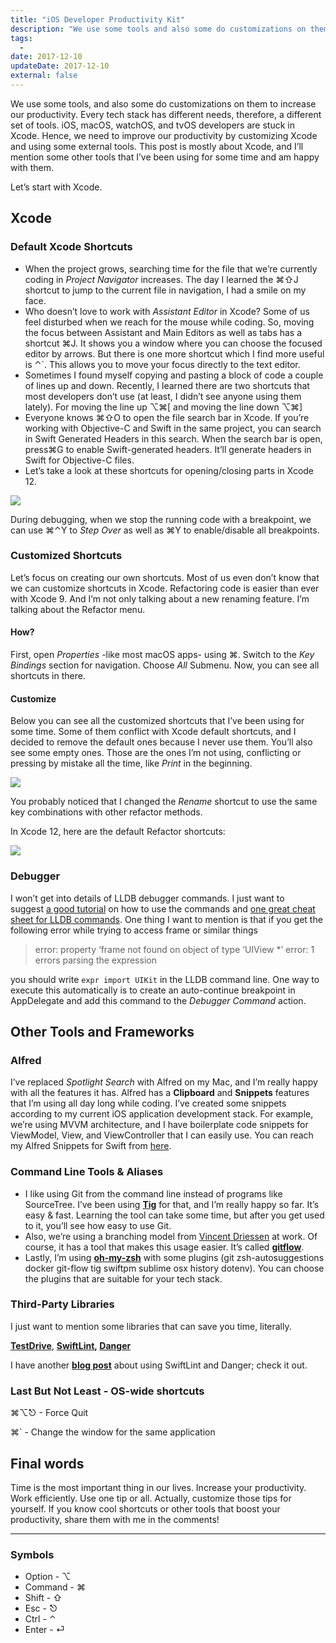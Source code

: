 ```yaml
---
title: "iOS Developer Productivity Kit"
description: "We use some tools and also some do customizations on them to increase our productivity. Every tech stack has different needs, thus, a different set of tools."
tags:
  -
date: 2017-12-10
updateDate: 2017-12-10
external: false
---
```


We use some tools, and also some do customizations on them to increase our productivity. Every tech stack has different needs, therefore, a different set of tools. iOS, macOS, watchOS, and tvOS developers are stuck in Xcode. Hence, we need to improve our productivity by customizing Xcode and using some external tools. This post is mostly about Xcode, and I’ll mention some other tools that I’ve been using for some time and am happy with them.

Let’s start with Xcode.

## Xcode

### Default Xcode Shortcuts

- When the project grows, searching time for the file that we’re currently coding in _Project Navigator_ increases. The day I learned the ⌘⇧J shortcut to jump to the current file in navigation, I had a smile on my face.
- Who doesn’t love to work with _Assistant Editor_ in Xcode? Some of us feel disturbed when we reach for the mouse while coding. So, moving the focus between Assistant and Main Editors as well as tabs has a shortcut ⌘J. It shows you a window where you can choose the focused editor by arrows. But there is one more shortcut which I find more useful is ⌃`. This allows you to move your focus directly to the text editor.
- Sometimes I found myself copying and pasting a block of code a couple of lines up and down. Recently, I learned there are two shortcuts that most developers don’t use (at least, I didn’t see anyone using them lately). For moving the line up ⌥⌘[ and moving the line down ⌥⌘]
- Everyone knows ⌘⇧O to open the file search bar in Xcode. If you’re working with Objective-C and Swift in the same project, you can search in Swift Generated Headers in this search. When the search bar is open, press⌘G to enable Swift-generated headers. It’ll generate headers in Swift for Objective-C files.
- Let’s take a look at these shortcuts for opening/closing parts in Xcode 12.

![](/images/content/essays/ios-dev-productivity-kit/Pasted%20image%2020230722214113.png)

During debugging, when we stop the running code with a breakpoint, we can use ⌘⌃Y to _Step Over_ as well as ⌘Y to enable/disable all breakpoints.

### Customized Shortcuts

Let’s focus on creating our own shortcuts. Most of us even don’t know that we can customize shortcuts in Xcode. Refactoring code is easier than ever with Xcode 9. And I’m not only talking about a new renaming feature. I’m talking about the Refactor menu.

#### How?

First, open _Properties_ -like most macOS apps- using ⌘. Switch to the _Key Bindings_ section for navigation. Choose _All_ Submenu. Now, you can see all shortcuts in there.

#### Customize

Below you can see all the customized shortcuts that I’ve been using for some time. Some of them conflict with Xcode default shortcuts, and I decided to remove the default ones because I never use them. You’ll also see some empty ones. Those are the ones I’m not using, conflicting or pressing by mistake all the time, like _Print_ in the beginning.

![](/images/content/essays/ios-dev-productivity-kit/Pasted%20image%2020230722214132.png)

You probably noticed that I changed the _Rename_ shortcut to use the same key combinations with other refactor methods.

In Xcode 12, here are the default Refactor shortcuts:

![](/images/content/essays/ios-dev-productivity-kit/Pasted%20image%2020230722214139.png)

### Debugger

I won’t get into details of LLDB debugger commands. I just want to suggest [a good tutorial](https://www.objc.io/issues/19-debugging/lldb-debugging/) on how to use the commands and [one great cheat sheet for LLDB commands](https://www.nesono.com/sites/default/files/lldb%20cheat%20sheet.pdf). One thing I want to mention is that if you get the following error while trying to access frame or similar things

> error: property ‘frame not found on object of type ‘UIView *’ error: 1 errors parsing the expression

you should write `expr import UIKit` in the LLDB command line. One way to execute this automatically is to create an auto-continue breakpoint in AppDelegate and add this command to the _Debugger Command_ action.

## Other Tools and Frameworks

### Alfred

I’ve replaced _Spotlight Search_ with Alfred on my Mac, and I’m really happy with all the features it has. Alfred has a **Clipboard** and **Snippets** features that I’m using all day long while coding. I’ve created some snippets according to my current iOS application development stack. For example, we’re using MVVM architecture, and I have boilerplate code snippets for ViewModel, View, and ViewController that I can easily use. You can reach my Alfred Snippets for Swift from [here](https://github.com/candostdagdeviren/Productivity/blob/master/Swift.alfredsnippets).

### Command Line Tools & Aliases

- I like using Git from the command line instead of programs like SourceTree. I’ve been using **[Tig](https://jonas.github.io/tig/)** for that, and I’m really happy so far. It’s easy & fast. Learning the tool can take some time, but after you get used to it, you’ll see how easy to use Git.
- Also, we’re using a branching model from [Vincent Driessen](http://nvie.com/posts/a-successful-git-branching-model/) at work. Of course, it has a tool that makes this usage easier. It’s called **[gitflow](https://github.com/nvie/gitflow)**.
- Lastly, I’m using **[oh-my-zsh](https://github.com/robbyrussell/oh-my-zsh/)** with some plugins (git zsh-autosuggestions docker git-flow tig swiftpm sublime osx history dotenv). You can choose the plugins that are suitable for your tech stack.

### Third-Party Libraries

I just want to mention some libraries that can save you time, literally.

**[TestDrive](https://github.com/JohnSundell/TestDrive)**, **[SwiftLint](https://github.com/realm/SwiftLint/), [Danger](https://github.com/danger/danger)**

I have another **[blog post](https://candost.substack.com/p/using-swiftlint-and-danger-for-swift-best-practices)** about using SwiftLint and Danger; check it out.

### Last But Not Least - OS-wide shortcuts

⌘⌥⎋ - Force Quit

⌘` - Change the window for the same application

## Final words

Time is the most important thing in our lives. Increase your productivity. Work efficiently. Use one tip or all. Actually, customize those tips for yourself. If you know cool shortcuts or other tools that boost your productivity, share them with me in the comments!

---

### Symbols

- Option - ⌥
- Command - ⌘
- Shift - ⇧
- Esc - ⎋
- Ctrl - ⌃
- Enter - ⏎